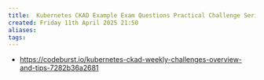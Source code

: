 ```yaml
---
title:  Kubernetes CKAD Example Exam Questions Practical Challenge Series
created: Friday 11th April 2025 21:50
aliases: 
tags: 
---
```

- https://codeburst.io/kubernetes-ckad-weekly-challenges-overview-and-tips-7282b36a2681

